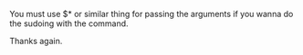 You must use $* or similar thing for passing the arguments if you wanna do the sudoing with the command.

Thanks again.
